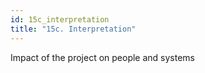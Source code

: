 ```yaml
---
id: 15c_interpretation
title: "15c. Interpretation"
---
```

Impact of the project on people and systems
